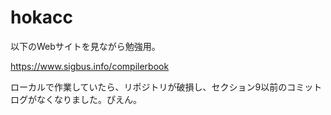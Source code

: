 # hokacc

以下のWebサイトを見ながら勉強用。

https://www.sigbus.info/compilerbook


ローカルで作業していたら、リポジトリが破損し、セクション9以前のコミットログがなくなりました。ぴえん。

